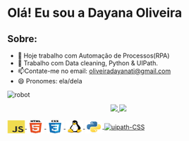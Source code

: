# Olá! Eu sou a Dayana Oliveira

## Sobre:
- 🔭 Hoje trabalho com Automação de Processos(RPA)
- 🌱 Trabalho com Data cleaning, Python & UIPath.
- 📫Contate-me no email: oliveiradayanati@gmail.com
- 😄 Pronomes: ela/dela

![robot](https://media.giphy.com/media/tczJoRU7XwBS8/giphy.gif)
<div align = "center">
  <a href="https://github.com/CostaDayana">
  <img height = "180em" src = "https://github-readme-stats.vercel.app/api?username=CostaDayana&show_icons=true&theme=dark&include_all_commits=true&count_private=true" />
  <img height = "180em" src = "https://github-readme-stats.vercel.app/api/top-langs/?username=CostaDayana&layout=compact&langs_count=7&theme=dark" />
</div>
  

  
  
 <div style = "display: inline_block"> <br>
  <img align = "center" alt = "Day-Js" height = "30" width = "40" src="https://raw.githubusercontent.com/devicons/devicon/master/icons/javascript/javascript-original.svg">
  <img align = "center" alt = "Day-HTML" height = "30" width = "40" src="https://raw.githubusercontent.com/devicons/devicon/master/icons/html5/html5-original-wordmark.svg">
  <img align = "center" alt = "Day-CSS" height = "30" width = "40" src="https://raw.githubusercontent.com/devicons/devicon/master/icons/css3/css3-original-wordmark.svg">
  <img align = "center" alt = "Linux-CSS" height = "30" width = "40" src="https://raw.githubusercontent.com/devicons/devicon/master/icons/linux/linux-original.svg">
     <img align = "center" alt = "Python-CSS" height = "30" width = "40" src="https://raw.githubusercontent.com/devicons/devicon/master/icons/python/python-original.svg">
    <img align = "center" alt = "uipath-CSS" height = "30" width = "30" src="https://user-images.githubusercontent.com/46700349/51174126-a66b3080-18e9-11e9-8f35-08bfc68f7616.png">
   
 </div>
  
